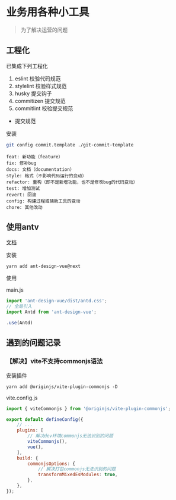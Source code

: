 # 业务用各种小工具
> 为了解决运营的问题

## 工程化

已集成下列工程化

1. eslint 校验代码规范
2. stylelint 校验样式规范
3. husky 提交钩子
4. commitizen 提交规范
5. commitlint 校验提交规范

- 提交规范

安装
```bash
git config commit.template ./git-commit-template
```

```
feat: 新功能（feature）
fix: 修补bug
docs: 文档（documentation）
style: 格式（不影响代码运行的变动）
refactor: 重构（即不是新增功能，也不是修改bug的代码变动）
test: 增加测试
revert: 回滚
config: 构建过程或辅助工具的变动
chore: 其他改动
```

## 使用antv

[文档](https://next.antdv.com/components)

安装

```
yarn add ant-design-vue@next
```

使用

main.js

```js
import 'ant-design-vue/dist/antd.css';
// 全局引入
import Antd from 'ant-design-vue';

.use(Antd)
```

## 遇到的问题记录
### 【解决】vite不支持commonjs语法

安装插件

```shell
yarn add @originjs/vite-plugin-commonjs -D
```

vite.config.js

```javascript
import { viteCommonjs } from '@originjs/vite-plugin-commonjs';

export default defineConfig({
    // ...
    plugins: [
        // 解决dev环境commonjs无法识别的问题
        viteCommonjs(),
        vue(),
    ],
    build: {
        commonjsOptions: {
            // 解决打包commonjs无法识别的问题
            transformMixedEsModules: true,
        },
    },
});
```






